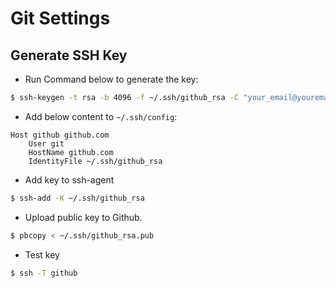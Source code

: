 Git Settings
============

## Generate SSH Key

* Run Command below to generate the key:

```bash
$ ssh-keygen -t rsa -b 4096 -f ~/.ssh/github_rsa -C "your_email@youremail.com"
```
* Add below content to `~/.ssh/config`:

```
Host github github.com
    User git
    HostName github.com
    IdentityFile ~/.ssh/github_rsa
```

* Add key to ssh-agent

```bash
$ ssh-add -K ~/.ssh/github_rsa
```

* Upload public key to Github.

```bash
$ pbcopy < ~/.ssh/github_rsa.pub
```

* Test key

```bash
$ ssh -T github
```

